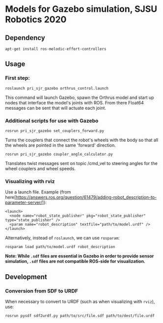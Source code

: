 # Models for Gazebo simulation, SJSU Robotics 2020
## Dependency
`apt-get install ros-melodic-effort-controllers`

## Usage
### First step: 
```
roslaunch pri_sjr_gazebo orthrus_control.launch
```
This command will launch Gazebo, spawn the Orthrus model and start up nodes that interface the model's joints with ROS. From there Float64 messages can be sent that will actuate each joint. 
### Additional scripts for use with Gazebo
```
rosrun pri_sjr_gazebo set_couplers_forward.py
```
Turns the couplers that connect the robot's wheels with the body so that all the wheels are pointed in the same 'forward' direction.
```
rosrun pri_sjr_gazebo coupler_angle_calculator.py
```
Translates twist messages sent on topic /cmd_vel to steering angles for the wheel couplers and wheel speeds. 



### Visualizing with rviz
Use a launch file. Example (from here[https://answers.ros.org/question/61479/adding-robot_description-to-parameter-server/]):
``` 
<launch>
  <node name="robot_state_publisher" pkg="robot_state_publisher" type="state_publisher" />
  <param name="robot_description" textfile="path/to/model.urdf" />
</launch>
```

Alternatively, instead of `roslaunch`, we can use `rosparam`:
```
rosparam load path/to/model.urdf robot_description
```

**Note: While `.sdf` files are essential in Gazebo in order to provide sensor simulation, `.sdf` files are not compatible ROS-side for visualization.**

## Development
### Conversion from SDF to URDF
When necessary to convert to URDF (such as when visualizing with `rviz`), use:
```
rosrun pysdf sdf2urdf.py path/to/src/file.sdf path/to/dest/file.urdf
```
